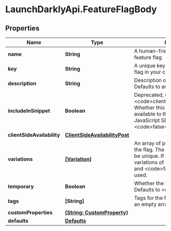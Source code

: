 # LaunchDarklyApi.FeatureFlagBody

## Properties

Name | Type | Description | Notes
------------ | ------------- | ------------- | -------------
**name** | **String** | A human-friendly name for the feature flag | 
**key** | **String** | A unique key used to reference the flag in your code | 
**description** | **String** | Description of the feature flag. Defaults to an empty string. | [optional] 
**includeInSnippet** | **Boolean** | Deprecated, use &lt;code&gt;clientSideAvailability&lt;/code&gt;. Whether this flag should be made available to the client-side JavaScript SDK. Defaults to &lt;code&gt;false&lt;/code&gt;. | [optional] 
**clientSideAvailability** | [**ClientSideAvailabilityPost**](ClientSideAvailabilityPost.md) |  | [optional] 
**variations** | [**[Variation]**](Variation.md) | An array of possible variations for the flag. The variation values must be unique. If omitted, two boolean variations of &lt;code&gt;true&lt;/code&gt; and &lt;code&gt;false&lt;/code&gt; will be used. | [optional] 
**temporary** | **Boolean** | Whether the flag is a temporary flag. Defaults to &lt;code&gt;true&lt;/code&gt;. | [optional] 
**tags** | **[String]** | Tags for the feature flag. Defaults to an empty array. | [optional] 
**customProperties** | [**{String: CustomProperty}**](CustomProperty.md) |  | [optional] 
**defaults** | [**Defaults**](Defaults.md) |  | [optional] 


